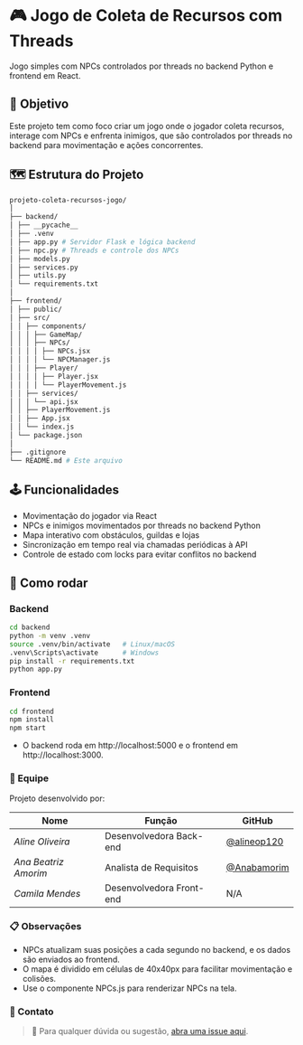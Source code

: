 # 🎮 Jogo de Coleta de Recursos com Threads

Jogo simples com NPCs controlados por threads no backend Python e frontend em React.

## 📌 Objetivo

Este projeto tem como foco criar um jogo onde o jogador coleta recursos, interage com NPCs e enfrenta inimigos, que são controlados por threads no backend para movimentação e ações concorrentes.

## 🗺️ Estrutura do Projeto
```bash
projeto-coleta-recursos-jogo/
│
├── backend/
│ ├── __pycache__
│ ├── .venv
│ ├── app.py # Servidor Flask e lógica backend
│ ├── npc.py # Threads e controle dos NPCs
│ ├── models.py
│ ├── services.py
│ ├── utils.py
│ └── requirements.txt
│
├── frontend/
│ ├── public/
│ ├── src/
│ │ ├── components/
│ │ │ ├── GameMap/
│ │ │ ├── NPCs/
│ │ │ │ ├── NPCs.jsx
│ │ │ │ └── NPCManager.js
│ │ │ ├── Player/
│ │ │ │ ├── Player.jsx
│ │ │ │ └── PlayerMovement.js
│ │ ├── services/
│ │ │ └── api.jsx
│ │ ├── PlayerMovement.js
│ │ ├── App.jsx
│ │ └── index.js
│ └── package.json
│
├── .gitignore
└── README.md # Este arquivo
```

## 🕹️ Funcionalidades

- Movimentação do jogador via React
- NPCs e inimigos movimentados por threads no backend Python
- Mapa interativo com obstáculos, guildas e lojas
- Sincronização em tempo real via chamadas periódicas à API
- Controle de estado com locks para evitar conflitos no backend

## 🚀 Como rodar

### Backend

```bash
cd backend
python -m venv .venv
source .venv/bin/activate   # Linux/macOS
.venv\Scripts\activate      # Windows
pip install -r requirements.txt
python app.py
```

### Frontend
```bash
cd frontend
npm install
npm start
```
- O backend roda em http://localhost:5000 e o frontend em http://localhost:3000.

### 👥 Equipe

Projeto desenvolvido por:

| Nome                  | Função                     | GitHub                                       |
|-----------------------|----------------------------|----------------------------------------------|
| *Aline Oliveira*      | Desenvolvedora Back-end    | [@alineop120](https://github.com/alineop120) |
| *Ana Beatriz Amorim*  | Analista de Requisitos     | [@Anabamorim](https://github.com/Anabamorim) |
| *Camila Mendes*       | Desenvolvedora Front-end   | N/A                                          |

### 📋 Observações

- NPCs atualizam suas posições a cada segundo no backend, e os dados são enviados ao frontend.
- O mapa é dividido em células de 40x40px para facilitar movimentação e colisões.
- Use o componente NPCs.js para renderizar NPCs na tela.

### 🤝 Contato

> 📌 Para qualquer dúvida ou sugestão, [abra uma issue aqui](https://github.com/SEU_REPOSITORIO/issues).